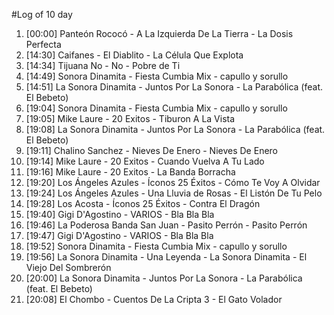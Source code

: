 #Log of 10 day

1. [00:00] Panteón Rococó - A La Izquierda De La Tierra - La Dosis Perfecta
1. [14:30] Caifanes - El Diablito - La Célula Que Explota
1. [14:34] Tijuana No - No - Pobre de Ti
1. [14:49] Sonora Dinamita - Fiesta Cumbia Mix - capullo y sorullo
1. [14:51] La Sonora Dinamita - Juntos Por La Sonora - La Parabólica (feat. El Bebeto)
1. [19:04] Sonora Dinamita - Fiesta Cumbia Mix - capullo y sorullo
1. [19:05] Mike Laure - 20 Exitos - Tiburon A La Vista
1. [19:08] La Sonora Dinamita - Juntos Por La Sonora - La Parabólica (feat. El Bebeto)
1. [19:11] Chalino Sanchez - Nieves De Enero - Nieves De Enero
1. [19:14] Mike Laure - 20 Exitos - Cuando Vuelva A Tu Lado
1. [19:16] Mike Laure - 20 Exitos - La Banda Borracha
1. [19:20] Los Ángeles Azules - Íconos 25 Éxitos - Cómo Te Voy A Olvidar
1. [19:24] Los Ángeles Azules - Una Lluvia de Rosas - El Listón De Tu Pelo
1. [19:28] Los Acosta - Íconos 25 Éxitos - Contra El Dragón
1. [19:40] Gigi D'Agostino - VARIOS - Bla Bla Bla
1. [19:46] La Poderosa Banda San Juan - Pasito Perrón - Pasito Perrón
1. [19:47] Gigi D'Agostino - VARIOS - Bla Bla Bla
1. [19:52] Sonora Dinamita - Fiesta Cumbia Mix - capullo y sorullo
1. [19:56] La Sonora Dinamita - Una Leyenda - La Sonora Dinamita - El Viejo Del Sombrerón
1. [20:00] La Sonora Dinamita - Juntos Por La Sonora - La Parabólica (feat. El Bebeto)
1. [20:08] El Chombo - Cuentos De La Cripta 3 - El Gato Volador
